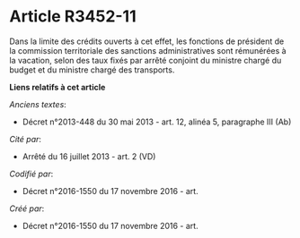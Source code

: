 # Article R3452-11

Dans la limite des crédits ouverts à cet effet, les fonctions de président de la commission territoriale des sanctions
administratives sont rémunérées à la vacation, selon des taux fixés par arrêté conjoint du ministre chargé du budget et du
ministre chargé des transports.

**Liens relatifs à cet article**

_Anciens textes_:

  - Décret n°2013-448 du 30 mai 2013 - art. 12, alinéa 5, paragraphe III  (Ab)

_Cité par_:

  - Arrêté du 16 juillet 2013 - art. 2 (VD)

_Codifié par_:

  - Décret n°2016-1550 du 17 novembre 2016 - art.

_Créé par_:

  - Décret n°2016-1550 du 17 novembre 2016 - art.
